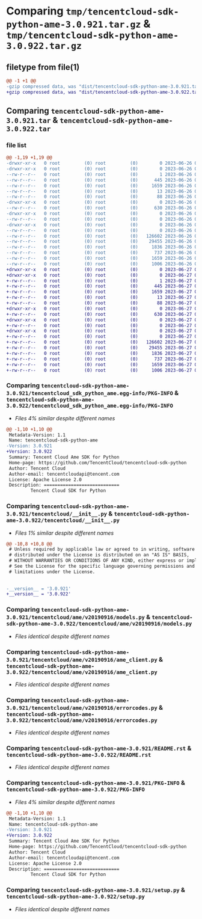 # Comparing `tmp/tencentcloud-sdk-python-ame-3.0.921.tar.gz` & `tmp/tencentcloud-sdk-python-ame-3.0.922.tar.gz`

## filetype from file(1)

```diff
@@ -1 +1 @@
-gzip compressed data, was "dist/tencentcloud-sdk-python-ame-3.0.921.tar", last modified: Mon Jun 26 00:15:33 2023, max compression
+gzip compressed data, was "dist/tencentcloud-sdk-python-ame-3.0.922.tar", last modified: Tue Jun 27 00:16:12 2023, max compression
```

## Comparing `tencentcloud-sdk-python-ame-3.0.921.tar` & `tencentcloud-sdk-python-ame-3.0.922.tar`

### file list

```diff
@@ -1,19 +1,19 @@
-drwxr-xr-x   0 root         (0) root         (0)        0 2023-06-26 00:15:33.000000 tencentcloud-sdk-python-ame-3.0.921/
-drwxr-xr-x   0 root         (0) root         (0)        0 2023-06-26 00:15:33.000000 tencentcloud-sdk-python-ame-3.0.921/tencentcloud_sdk_python_ame.egg-info/
--rw-r--r--   0 root         (0) root         (0)        1 2023-06-26 00:15:33.000000 tencentcloud-sdk-python-ame-3.0.921/tencentcloud_sdk_python_ame.egg-info/dependency_links.txt
--rw-r--r--   0 root         (0) root         (0)      445 2023-06-26 00:15:33.000000 tencentcloud-sdk-python-ame-3.0.921/tencentcloud_sdk_python_ame.egg-info/SOURCES.txt
--rw-r--r--   0 root         (0) root         (0)     1659 2023-06-26 00:15:33.000000 tencentcloud-sdk-python-ame-3.0.921/tencentcloud_sdk_python_ame.egg-info/PKG-INFO
--rw-r--r--   0 root         (0) root         (0)       13 2023-06-26 00:15:33.000000 tencentcloud-sdk-python-ame-3.0.921/tencentcloud_sdk_python_ame.egg-info/top_level.txt
--rw-r--r--   0 root         (0) root         (0)       88 2023-06-26 00:15:33.000000 tencentcloud-sdk-python-ame-3.0.921/setup.cfg
-drwxr-xr-x   0 root         (0) root         (0)        0 2023-06-26 00:15:33.000000 tencentcloud-sdk-python-ame-3.0.921/tencentcloud/
--rw-r--r--   0 root         (0) root         (0)      630 2023-06-26 00:15:32.000000 tencentcloud-sdk-python-ame-3.0.921/tencentcloud/__init__.py
-drwxr-xr-x   0 root         (0) root         (0)        0 2023-06-26 00:15:33.000000 tencentcloud-sdk-python-ame-3.0.921/tencentcloud/ame/
--rw-r--r--   0 root         (0) root         (0)        0 2023-06-26 00:15:32.000000 tencentcloud-sdk-python-ame-3.0.921/tencentcloud/ame/__init__.py
-drwxr-xr-x   0 root         (0) root         (0)        0 2023-06-26 00:15:33.000000 tencentcloud-sdk-python-ame-3.0.921/tencentcloud/ame/v20190916/
--rw-r--r--   0 root         (0) root         (0)        0 2023-06-26 00:15:32.000000 tencentcloud-sdk-python-ame-3.0.921/tencentcloud/ame/v20190916/__init__.py
--rw-r--r--   0 root         (0) root         (0)   126602 2023-06-26 00:15:32.000000 tencentcloud-sdk-python-ame-3.0.921/tencentcloud/ame/v20190916/models.py
--rw-r--r--   0 root         (0) root         (0)    29455 2023-06-26 00:15:32.000000 tencentcloud-sdk-python-ame-3.0.921/tencentcloud/ame/v20190916/ame_client.py
--rw-r--r--   0 root         (0) root         (0)     1836 2023-06-26 00:15:32.000000 tencentcloud-sdk-python-ame-3.0.921/tencentcloud/ame/v20190916/errorcodes.py
--rw-r--r--   0 root         (0) root         (0)      737 2023-06-26 00:15:32.000000 tencentcloud-sdk-python-ame-3.0.921/README.rst
--rw-r--r--   0 root         (0) root         (0)     1659 2023-06-26 00:15:33.000000 tencentcloud-sdk-python-ame-3.0.921/PKG-INFO
--rw-r--r--   0 root         (0) root         (0)     1006 2023-06-26 00:15:32.000000 tencentcloud-sdk-python-ame-3.0.921/setup.py
+drwxr-xr-x   0 root         (0) root         (0)        0 2023-06-27 00:16:12.000000 tencentcloud-sdk-python-ame-3.0.922/
+drwxr-xr-x   0 root         (0) root         (0)        0 2023-06-27 00:16:12.000000 tencentcloud-sdk-python-ame-3.0.922/tencentcloud_sdk_python_ame.egg-info/
+-rw-r--r--   0 root         (0) root         (0)        1 2023-06-27 00:16:12.000000 tencentcloud-sdk-python-ame-3.0.922/tencentcloud_sdk_python_ame.egg-info/dependency_links.txt
+-rw-r--r--   0 root         (0) root         (0)      445 2023-06-27 00:16:12.000000 tencentcloud-sdk-python-ame-3.0.922/tencentcloud_sdk_python_ame.egg-info/SOURCES.txt
+-rw-r--r--   0 root         (0) root         (0)     1659 2023-06-27 00:16:12.000000 tencentcloud-sdk-python-ame-3.0.922/tencentcloud_sdk_python_ame.egg-info/PKG-INFO
+-rw-r--r--   0 root         (0) root         (0)       13 2023-06-27 00:16:12.000000 tencentcloud-sdk-python-ame-3.0.922/tencentcloud_sdk_python_ame.egg-info/top_level.txt
+-rw-r--r--   0 root         (0) root         (0)       88 2023-06-27 00:16:12.000000 tencentcloud-sdk-python-ame-3.0.922/setup.cfg
+drwxr-xr-x   0 root         (0) root         (0)        0 2023-06-27 00:16:12.000000 tencentcloud-sdk-python-ame-3.0.922/tencentcloud/
+-rw-r--r--   0 root         (0) root         (0)      630 2023-06-27 00:16:12.000000 tencentcloud-sdk-python-ame-3.0.922/tencentcloud/__init__.py
+drwxr-xr-x   0 root         (0) root         (0)        0 2023-06-27 00:16:12.000000 tencentcloud-sdk-python-ame-3.0.922/tencentcloud/ame/
+-rw-r--r--   0 root         (0) root         (0)        0 2023-06-27 00:16:12.000000 tencentcloud-sdk-python-ame-3.0.922/tencentcloud/ame/__init__.py
+drwxr-xr-x   0 root         (0) root         (0)        0 2023-06-27 00:16:12.000000 tencentcloud-sdk-python-ame-3.0.922/tencentcloud/ame/v20190916/
+-rw-r--r--   0 root         (0) root         (0)        0 2023-06-27 00:16:12.000000 tencentcloud-sdk-python-ame-3.0.922/tencentcloud/ame/v20190916/__init__.py
+-rw-r--r--   0 root         (0) root         (0)   126602 2023-06-27 00:16:12.000000 tencentcloud-sdk-python-ame-3.0.922/tencentcloud/ame/v20190916/models.py
+-rw-r--r--   0 root         (0) root         (0)    29455 2023-06-27 00:16:12.000000 tencentcloud-sdk-python-ame-3.0.922/tencentcloud/ame/v20190916/ame_client.py
+-rw-r--r--   0 root         (0) root         (0)     1836 2023-06-27 00:16:12.000000 tencentcloud-sdk-python-ame-3.0.922/tencentcloud/ame/v20190916/errorcodes.py
+-rw-r--r--   0 root         (0) root         (0)      737 2023-06-27 00:16:12.000000 tencentcloud-sdk-python-ame-3.0.922/README.rst
+-rw-r--r--   0 root         (0) root         (0)     1659 2023-06-27 00:16:12.000000 tencentcloud-sdk-python-ame-3.0.922/PKG-INFO
+-rw-r--r--   0 root         (0) root         (0)     1006 2023-06-27 00:16:12.000000 tencentcloud-sdk-python-ame-3.0.922/setup.py
```

### Comparing `tencentcloud-sdk-python-ame-3.0.921/tencentcloud_sdk_python_ame.egg-info/PKG-INFO` & `tencentcloud-sdk-python-ame-3.0.922/tencentcloud_sdk_python_ame.egg-info/PKG-INFO`

 * *Files 4% similar despite different names*

```diff
@@ -1,10 +1,10 @@
 Metadata-Version: 1.1
 Name: tencentcloud-sdk-python-ame
-Version: 3.0.921
+Version: 3.0.922
 Summary: Tencent Cloud Ame SDK for Python
 Home-page: https://github.com/TencentCloud/tencentcloud-sdk-python
 Author: Tencent Cloud
 Author-email: tencentcloudapi@tencent.com
 License: Apache License 2.0
 Description: ============================
         Tencent Cloud SDK for Python
```

### Comparing `tencentcloud-sdk-python-ame-3.0.921/tencentcloud/__init__.py` & `tencentcloud-sdk-python-ame-3.0.922/tencentcloud/__init__.py`

 * *Files 1% similar despite different names*

```diff
@@ -10,8 +10,8 @@
 # Unless required by applicable law or agreed to in writing, software
 # distributed under the License is distributed on an "AS IS" BASIS,
 # WITHOUT WARRANTIES OR CONDITIONS OF ANY KIND, either express or implied.
 # See the License for the specific language governing permissions and
 # limitations under the License.
 
 
-__version__ = '3.0.921'
+__version__ = '3.0.922'
```

### Comparing `tencentcloud-sdk-python-ame-3.0.921/tencentcloud/ame/v20190916/models.py` & `tencentcloud-sdk-python-ame-3.0.922/tencentcloud/ame/v20190916/models.py`

 * *Files identical despite different names*

### Comparing `tencentcloud-sdk-python-ame-3.0.921/tencentcloud/ame/v20190916/ame_client.py` & `tencentcloud-sdk-python-ame-3.0.922/tencentcloud/ame/v20190916/ame_client.py`

 * *Files identical despite different names*

### Comparing `tencentcloud-sdk-python-ame-3.0.921/tencentcloud/ame/v20190916/errorcodes.py` & `tencentcloud-sdk-python-ame-3.0.922/tencentcloud/ame/v20190916/errorcodes.py`

 * *Files identical despite different names*

### Comparing `tencentcloud-sdk-python-ame-3.0.921/README.rst` & `tencentcloud-sdk-python-ame-3.0.922/README.rst`

 * *Files identical despite different names*

### Comparing `tencentcloud-sdk-python-ame-3.0.921/PKG-INFO` & `tencentcloud-sdk-python-ame-3.0.922/PKG-INFO`

 * *Files 4% similar despite different names*

```diff
@@ -1,10 +1,10 @@
 Metadata-Version: 1.1
 Name: tencentcloud-sdk-python-ame
-Version: 3.0.921
+Version: 3.0.922
 Summary: Tencent Cloud Ame SDK for Python
 Home-page: https://github.com/TencentCloud/tencentcloud-sdk-python
 Author: Tencent Cloud
 Author-email: tencentcloudapi@tencent.com
 License: Apache License 2.0
 Description: ============================
         Tencent Cloud SDK for Python
```

### Comparing `tencentcloud-sdk-python-ame-3.0.921/setup.py` & `tencentcloud-sdk-python-ame-3.0.922/setup.py`

 * *Files identical despite different names*

